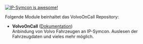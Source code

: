 [![IP-Symcon is awesome!](https://img.shields.io/badge/IP--Symcon-5.0-blue.svg)](https://www.symcon.de)

Folgende Module beinhaltet das VolvoOnCall Repository:

- __VolvoOnCall__ ([Dokumentation](VolvoOnCall/README.md))  
	Anbindung von Volvo Fahrzeugen an IP-Symcon. Auslesen der Fahrzeugdaten und vieles mehr möglich.
